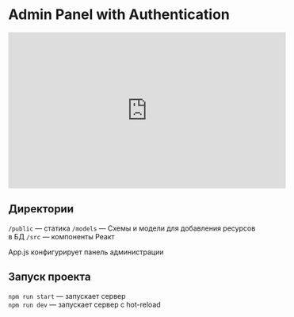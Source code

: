 # Admin Panel with Authentication

<iframe width="560" height="315" src="https://www.youtube.com/embed/m2K7rR7kSgU" frameborder="0" allow="accelerometer; autoplay; clipboard-write; encrypted-media; gyroscope; picture-in-picture" allowfullscreen></iframe>

## Директории

`/public` — статика
`/models` — Схемы и модели для добавления ресурсов в БД 
`/src` — компоненты Реакт 
  
App.js конфигурирует панель администрации

## Запуск проекта

`npm run start` — запускает сервер   
`npm run dev` — запускает сервер с hot-reload

